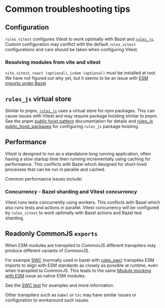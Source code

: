 # Common troubleshooting tips

## Configuration

`rules_vitest` configures Vitest to work optimally with Bazel and [`rules_js`](https://github.com/aspect-build/rules_js). Custom configuration may conflict with the default `rules_vitest` configurations and care should be taken when configuring Vitest.

### Resolving modules from vite and vitest

`vite`, `vitest`, `react (optional)`, `jsdom (optional)` must be installed at root
We have not figured out why yet, but it seems to be an issue with [ESM imports under Bazel](https://github.com/aspect-build/rules_js/issues/362)

## `rules_js` virtual store

Similar to pnpm, [`rules_js`](https://github.com/aspect-build/rules_js) uses a virtual store for npm packages. This can cause issues with Vitest and may require package hoisting similar to pnpm. See the pnpm [public hoist pattern](https://pnpm.io/npmrc#public-hoist-pattern) documentation for details and [rules_js public_hoist_packages](https://docs.aspect.build/rules/aspect_rules_js/docs/npm_translate_lock#public_hoist_packages) for configuring `rules_js` package hoisting.

## Performance

Vitest is designed to run as a standalone long running application, often having a slow startup time then running incrementally using caching for performance. This conflicts with Bazel which designed for short-lived processes that can be run in parallel and cached.

Common performance issues include:

### Concurrency - Bazel sharding and Vitest concurrency

Vitest runs tests concurrently using workers. This conflicts with Bazel which also runs tests and actions in parallel. Vitest concurrency will be configured by `rules_vitest` to work optimally with Bazel actions and Bazel test sharding.

## Readonly CommonJS `exports`

When ESM modules are transpiled to CommonJS different transpilers may produce different variants of CommonJS.

For example [SWC](https://swc.rs/) (normally used in bazel with [rules_swc](https://github.com/aspect-build/rules_swc)) transpiles ESM imports to align with ESM standards as closely as possible at runtime, even when transpiled to CommonJS. This leads to the same [Module mocking with ESM](https://vitestjs.io/docs/ecmascript-modules#module-mocking-in-esm) issue as native ESM modules.

See the [SWC test](e2e/swc/README.md) for examples and more information.

Other transpilers such as `babel` or `tsc` may have similar issues or configuration to workaround such issues.
